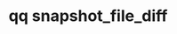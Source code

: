 ---
category: snapshot
command: snapshot_file_diff
keywords: qq, qq_cli, snapshot_file_diff
optional_options:
- alternate: []
  help: Snapshot ID of the newer snapshot
  name: --newer-snapshot
  required: true
- alternate: []
  help: Snapshot ID of the older snapshot
  name: --older-snapshot
  required: true
- alternate: []
  help: Path to file
  name: --path
  required: false
- alternate: []
  help: File ID
  name: --file-id
  required: false
- alternate: []
  help: Maximum number of entries to return per request
  name: --page-size
  required: false
permalink: /qq-cli-command-guide/snapshot/snapshot_file_diff.html
positional_options: []
sidebar: qq_cli_command_reference_sidebar
summary: This section explains how to use the <code>qq snapshot_file_diff</code> command.
synopsis: List changed byte ranges of a file between two snapshots.
title: qq snapshot_file_diff
usage: "qq snapshot_file_diff [-h] --newer-snapshot NEWER_SNAPSHOT --older-snapshot\
  \ OLDER_SNAPSHOT\n    (--path PATH | --file-id FILE_ID) [--page-size PAGE_SIZE]"

---